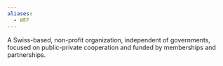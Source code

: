 ```yaml
---
aliases:
  - WEF
---
```

A Swiss-based, non-profit organization, independent of governments, focused on public-private cooperation and funded by memberships and partnerships.